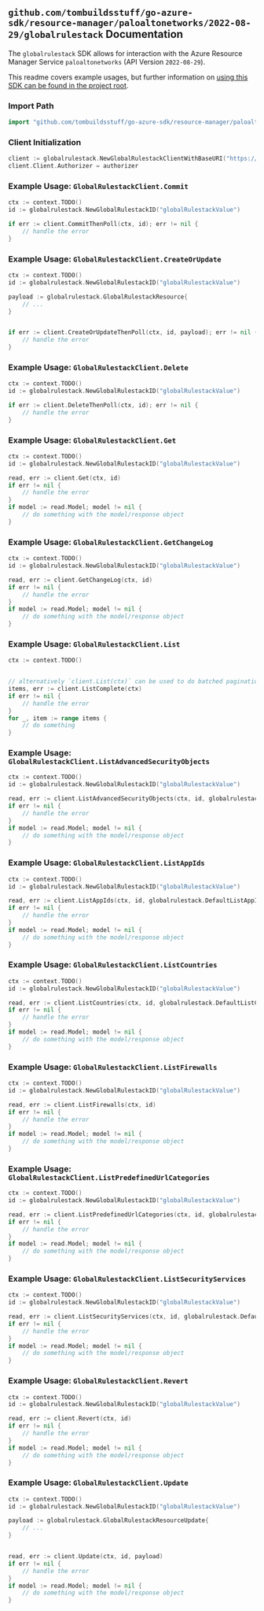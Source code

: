 
## `github.com/tombuildsstuff/go-azure-sdk/resource-manager/paloaltonetworks/2022-08-29/globalrulestack` Documentation

The `globalrulestack` SDK allows for interaction with the Azure Resource Manager Service `paloaltonetworks` (API Version `2022-08-29`).

This readme covers example usages, but further information on [using this SDK can be found in the project root](https://github.com/tombuildsstuff/go-azure-sdk/tree/main/docs).

### Import Path

```go
import "github.com/tombuildsstuff/go-azure-sdk/resource-manager/paloaltonetworks/2022-08-29/globalrulestack"
```


### Client Initialization

```go
client := globalrulestack.NewGlobalRulestackClientWithBaseURI("https://management.azure.com")
client.Client.Authorizer = authorizer
```


### Example Usage: `GlobalRulestackClient.Commit`

```go
ctx := context.TODO()
id := globalrulestack.NewGlobalRulestackID("globalRulestackValue")

if err := client.CommitThenPoll(ctx, id); err != nil {
	// handle the error
}
```


### Example Usage: `GlobalRulestackClient.CreateOrUpdate`

```go
ctx := context.TODO()
id := globalrulestack.NewGlobalRulestackID("globalRulestackValue")

payload := globalrulestack.GlobalRulestackResource{
	// ...
}


if err := client.CreateOrUpdateThenPoll(ctx, id, payload); err != nil {
	// handle the error
}
```


### Example Usage: `GlobalRulestackClient.Delete`

```go
ctx := context.TODO()
id := globalrulestack.NewGlobalRulestackID("globalRulestackValue")

if err := client.DeleteThenPoll(ctx, id); err != nil {
	// handle the error
}
```


### Example Usage: `GlobalRulestackClient.Get`

```go
ctx := context.TODO()
id := globalrulestack.NewGlobalRulestackID("globalRulestackValue")

read, err := client.Get(ctx, id)
if err != nil {
	// handle the error
}
if model := read.Model; model != nil {
	// do something with the model/response object
}
```


### Example Usage: `GlobalRulestackClient.GetChangeLog`

```go
ctx := context.TODO()
id := globalrulestack.NewGlobalRulestackID("globalRulestackValue")

read, err := client.GetChangeLog(ctx, id)
if err != nil {
	// handle the error
}
if model := read.Model; model != nil {
	// do something with the model/response object
}
```


### Example Usage: `GlobalRulestackClient.List`

```go
ctx := context.TODO()


// alternatively `client.List(ctx)` can be used to do batched pagination
items, err := client.ListComplete(ctx)
if err != nil {
	// handle the error
}
for _, item := range items {
	// do something
}
```


### Example Usage: `GlobalRulestackClient.ListAdvancedSecurityObjects`

```go
ctx := context.TODO()
id := globalrulestack.NewGlobalRulestackID("globalRulestackValue")

read, err := client.ListAdvancedSecurityObjects(ctx, id, globalrulestack.DefaultListAdvancedSecurityObjectsOperationOptions())
if err != nil {
	// handle the error
}
if model := read.Model; model != nil {
	// do something with the model/response object
}
```


### Example Usage: `GlobalRulestackClient.ListAppIds`

```go
ctx := context.TODO()
id := globalrulestack.NewGlobalRulestackID("globalRulestackValue")

read, err := client.ListAppIds(ctx, id, globalrulestack.DefaultListAppIdsOperationOptions())
if err != nil {
	// handle the error
}
if model := read.Model; model != nil {
	// do something with the model/response object
}
```


### Example Usage: `GlobalRulestackClient.ListCountries`

```go
ctx := context.TODO()
id := globalrulestack.NewGlobalRulestackID("globalRulestackValue")

read, err := client.ListCountries(ctx, id, globalrulestack.DefaultListCountriesOperationOptions())
if err != nil {
	// handle the error
}
if model := read.Model; model != nil {
	// do something with the model/response object
}
```


### Example Usage: `GlobalRulestackClient.ListFirewalls`

```go
ctx := context.TODO()
id := globalrulestack.NewGlobalRulestackID("globalRulestackValue")

read, err := client.ListFirewalls(ctx, id)
if err != nil {
	// handle the error
}
if model := read.Model; model != nil {
	// do something with the model/response object
}
```


### Example Usage: `GlobalRulestackClient.ListPredefinedUrlCategories`

```go
ctx := context.TODO()
id := globalrulestack.NewGlobalRulestackID("globalRulestackValue")

read, err := client.ListPredefinedUrlCategories(ctx, id, globalrulestack.DefaultListPredefinedUrlCategoriesOperationOptions())
if err != nil {
	// handle the error
}
if model := read.Model; model != nil {
	// do something with the model/response object
}
```


### Example Usage: `GlobalRulestackClient.ListSecurityServices`

```go
ctx := context.TODO()
id := globalrulestack.NewGlobalRulestackID("globalRulestackValue")

read, err := client.ListSecurityServices(ctx, id, globalrulestack.DefaultListSecurityServicesOperationOptions())
if err != nil {
	// handle the error
}
if model := read.Model; model != nil {
	// do something with the model/response object
}
```


### Example Usage: `GlobalRulestackClient.Revert`

```go
ctx := context.TODO()
id := globalrulestack.NewGlobalRulestackID("globalRulestackValue")

read, err := client.Revert(ctx, id)
if err != nil {
	// handle the error
}
if model := read.Model; model != nil {
	// do something with the model/response object
}
```


### Example Usage: `GlobalRulestackClient.Update`

```go
ctx := context.TODO()
id := globalrulestack.NewGlobalRulestackID("globalRulestackValue")

payload := globalrulestack.GlobalRulestackResourceUpdate{
	// ...
}


read, err := client.Update(ctx, id, payload)
if err != nil {
	// handle the error
}
if model := read.Model; model != nil {
	// do something with the model/response object
}
```

